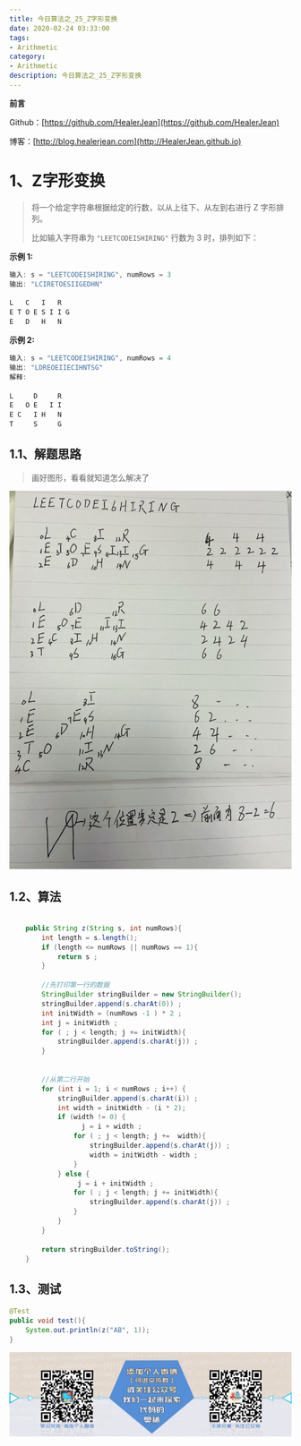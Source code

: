```yaml
---
title: 今日算法之_25_Z字形变换
date: 2020-02-24 03:33:00
tags: 
- Arithmetic
category: 
- Arithmetic
description: 今日算法之_25_Z字形变换
---
```


**前言**     

 Github：[https://github.com/HealerJean](https://github.com/HealerJean)         

 博客：[http://blog.healerjean.com](http://HealerJean.github.io)          



# 1、Z字形变换
> 将一个给定字符串根据给定的行数，以从上往下、从左到右进行 Z 字形排列。   
>
> 比如输入字符串为 `"LEETCODEISHIRING"` 行数为 3 时，排列如下：



**示例 1:**

```java
输入: s = "LEETCODEISHIRING", numRows = 3
输出: "LCIRETOESIIGEDHN"

L   C   I   R
E T O E S I I G
E   D   H   N
```

**示例 2:**

```java
输入: s = "LEETCODEISHIRING", numRows = 4
输出: "LDREOEIIECIHNTSG"
解释:

L     D     R
E   O E   I I
E C   I H   N
T     S     G
```



## 1.1、解题思路 

> 画好图形，看看就知道怎么解决了 

![](https://raw.githubusercontent.com/HealerJean/HealerJean.github.io/master/blogImages/15825552179254.jpg)


## 1.2、算法

```java

    public String z(String s, int numRows){
        int length = s.length();
        if (length <= numRows || numRows == 1){
            return s ;
        }

        //先打印第一行的数据
        StringBuilder stringBuilder = new StringBuilder();
        stringBuilder.append(s.charAt(0)) ;
        int initWidth = (numRows -1 ) * 2 ;
        int j = initWidth ;
        for ( ; j < length; j += initWidth){
            stringBuilder.append(s.charAt(j)) ;
        }


        //从第二行开始
        for (int i = 1; i < numRows ; i++) {
            stringBuilder.append(s.charAt(i)) ;
            int width = initWidth - (i * 2);
            if (width != 0) {
                  j = i + width ;
                for ( ; j < length; j +=  width){
                    stringBuilder.append(s.charAt(j)) ;
                    width = initWidth - width ;
                }
            } else {
                 j = i + initWidth ;
                for ( ; j < length; j += initWidth){
                    stringBuilder.append(s.charAt(j)) ;
                }
            }
        }

        return stringBuilder.toString();
    }
```




## 1.3、测试 

```java
@Test
public void test(){
    System.out.println(z("AB", 1));
}


```





![ContactAuthor](https://raw.githubusercontent.com/HealerJean/HealerJean.github.io/master/assets/img/artical_bottom.jpg)



<link rel="stylesheet" href="https://unpkg.com/gitalk/dist/gitalk.css">

<script src="https://unpkg.com/gitalk@latest/dist/gitalk.min.js"></script> 
<div id="gitalk-container"></div>    
 <script type="text/javascript">
    var gitalk = new Gitalk({
		clientID: `1d164cd85549874d0e3a`,
		clientSecret: `527c3d223d1e6608953e835b547061037d140355`,
		repo: `HealerJean.github.io`,
		owner: 'HealerJean',
		admin: ['HealerJean'],
		id: 'AAAAAAAAAAAAAAA',
    });
    gitalk.render('gitalk-container');
</script> 


